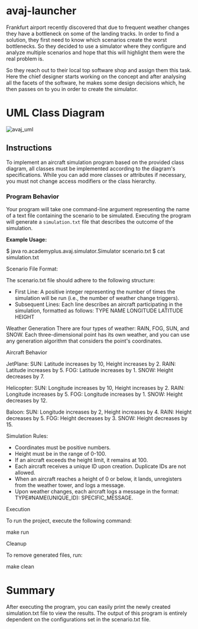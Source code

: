 # avaj-launcher

Frankfurt airport recently discovered that due to frequent weather changes they have a bottleneck on some of the landing tracks. In order to find a solution, they first need to know which scenarios create the worst bottlenecks. So they decided to use a simulator where they configure and analyze multiple scenarios and hope that this will highlight them were the real problem is.

So they reach out to their local top software shop and assign them this task. Here the chief designer starts working on the concept and after analysing all the facets of the software, he makes some design decisions which, he then passes on to you in order to create the simulator.

# UML Class Diagram
![avaj_uml](https://github.com/user-attachments/assets/30686b25-0b82-459b-89af-e55240e3016f)

## Instructions

To implement an aircraft simulation program based on the provided class diagram, all classes must be implemented according to the diagram's specifications. While you can add more classes or attributes if necessary, you must not change access modifiers or the class hierarchy.

### Program Behavior

Your program will take one command-line argument representing the name of a text file containing the scenario to be simulated. Executing the program will generate a `simulation.txt` file that describes the outcome of the simulation.

**Example Usage:**

$ java ro.academyplus.avaj.simulator.Simulator scenario.txt
$ cat simulation.txt

Scenario File Format:

The scenario.txt file should adhere to the following structure:
- First Line: A positive integer representing the number of times the simulation will be run (i.e., the number of weather change triggers).
- Subsequent Lines: Each line describes an aircraft participating in the simulation, formatted as follows:
TYPE NAME LONGITUDE LATITUDE HEIGHT


Weather Generation
There are four types of weather: RAIN, FOG, SUN, and SNOW. Each three-dimensional point has its own weather, and you can use any generation algorithm that considers the point's coordinates.

Aircraft Behavior

JetPlane:
SUN: Latitude increases by 10, Height increases by 2.
RAIN: Latitude increases by 5.
FOG: Latitude increases by 1.
SNOW: Height decreases by 7.

Helicopter:
SUN: Longitude increases by 10, Height increases by 2.
RAIN: Longitude increases by 5.
FOG: Longitude increases by 1.
SNOW: Height decreases by 12.

Baloon:
SUN: Longitude increases by 2, Height increases by 4.
RAIN: Height decreases by 5.
FOG: Height decreases by 3.
SNOW: Height decreases by 15.

Simulation Rules:

- Coordinates must be positive numbers.
- Height must be in the range of 0-100.
- If an aircraft exceeds the height limit, it remains at 100.
- Each aircraft receives a unique ID upon creation. Duplicate IDs are not allowed.
- When an aircraft reaches a height of 0 or below, it lands, unregisters from the weather tower, and logs a message.
- Upon weather changes, each aircraft logs a message in the format: TYPE#NAME(UNIQUE_ID): SPECIFIC_MESSAGE.


Execution

To run the project, execute the following command:

make run

Cleanup

To remove generated files, run:

make clean

# Summary

After executing the program, you can easily print the newly created simulation.txt file to view the results. The output of this program is entirely dependent on the configurations set in the scenario.txt file.

